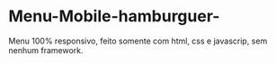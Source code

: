 # Menu-Mobile-hamburguer-
Menu 100% responsivo, feito somente com html, css e javascrip, sem nenhum framework.
